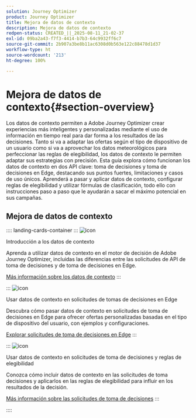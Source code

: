 ```yaml
---
solution: Journey Optimizer
product: Journey Optimizer
title: Mejora de datos de contexto
description: Mejora de datos de contexto
redpen-status: CREATED_||_2025-08-11_21-02-37
exl-id: 09ba2a43-f7f3-4414-b7b3-64c9932ff6c7
source-git-commit: 2b907a3be8b11ac6308d0b563e122c88478d1d37
workflow-type: ht
source-wordcount: '213'
ht-degree: 100%

---
```


# Mejora de datos de contexto{#section-overview}

Los datos de contexto permiten a Adobe Journey Optimizer crear experiencias más inteligentes y personalizadas mediante el uso de información en tiempo real para dar forma a los resultados de las decisiones. Tanto si va a adaptar las ofertas según el tipo de dispositivo de un usuario como si va a aprovechar los datos meteorológicos para perfeccionar las reglas de elegibilidad, los datos de contexto le permiten adaptar sus estrategias con precisión. Esta guía explora cómo funcionan los datos de contexto en dos API clave: toma de decisiones y toma de decisiones en Edge, destacando sus puntos fuertes, limitaciones y casos de uso únicos. Aprenderá a pasar y aplicar datos de contexto, configurar reglas de elegibilidad y utilizar fórmulas de clasificación, todo ello con instrucciones paso a paso que le ayudarán a sacar el máximo potencial en sus campañas.

## Mejora de datos de contexto

:::: landing-cards-container
:::
![icon](https://cdn.experienceleague.adobe.com/icons/circle-play.svg)

Introducción a los datos de contexto

Aprenda a utilizar datos de contexto en el motor de decisión de Adobe Journey Optimizer, incluidas las diferencias entre las solicitudes de API de toma de decisiones y de toma de decisiones en Edge.

[Más información sobre los datos de contexto](../using/offers/context-data.md)
:::

:::
![icon](https://cdn.experienceleague.adobe.com/icons/code-branch.svg)

Usar datos de contexto en solicitudes de tomas de decisiones en Edge

Descubra cómo pasar datos de contexto en solicitudes de toma de decisiones en Edge para ofrecer ofertas personalizadas basadas en el tipo de dispositivo del usuario, con ejemplos y configuraciones.

[Explorar solicitudes de toma de decisiones en Edge](../using/offers/context-data-edge.md)
:::

:::
![icon](https://cdn.experienceleague.adobe.com/icons/list-check.svg)

Usar datos de contexto en solicitudes de toma de decisiones y reglas de elegibilidad

Conozca cómo incluir datos de contexto en las solicitudes de toma decisiones y aplicarlos en las reglas de elegibilidad para influir en los resultados de la decisión.

[Más información sobre las solicitudes de toma de decisiones](../using/offers/context-data-decisioning.md)
:::

::::
